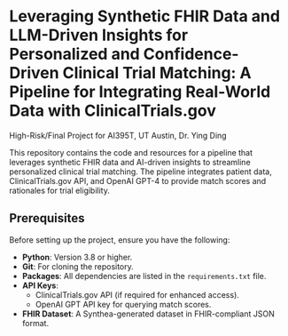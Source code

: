 # Leveraging Synthetic FHIR Data and LLM-Driven Insights for Personalized and Confidence-Driven Clinical Trial Matching: A Pipeline for Integrating Real-World Data with ClinicalTrials.gov

High-Risk/Final Project for AI395T, UT Austin, Dr. Ying Ding 

This repository contains the code and resources for a pipeline that leverages synthetic FHIR data and AI-driven insights to streamline personalized clinical trial matching. The pipeline integrates patient data, ClinicalTrials.gov API, and OpenAI GPT-4 to provide match scores and rationales for trial eligibility.

## Prerequisites

Before setting up the project, ensure you have the following:

- **Python**: Version 3.8 or higher.
- **Git**: For cloning the repository.
- **Packages**: All dependencies are listed in the `requirements.txt` file.
- **API Keys**:
  - ClinicalTrials.gov API (if required for enhanced access).
  - OpenAI GPT API key for querying match scores.
- **FHIR Dataset**: A Synthea-generated dataset in FHIR-compliant JSON format.
